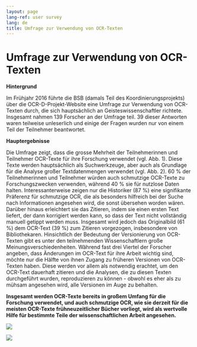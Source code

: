 ```yaml
---
layout: page
lang-ref: user survey
lang: de
title: Umfrage zur Verwendung von OCR-Texten
---
```


# Umfrage zur Verwendung von OCR-Texten

**Hintergrund**

Im Frühjahr 2016 führte die BSB (damals Teil des Koordinierungsprojekts) über die OCR-D-Projekt-Website eine Umfrage zur Verwendung von OCR-Texten durch, die sich hauptsächlich an Geisteswissenschaftler richtete. Insgesamt nahmen 139 Forscher an der Umfrage teil. 39 dieser Antworten waren teilweise unleserlich und einige der Fragen wurden nur von einem Teil der Teilnehmer beantwortet. 

**Hauptergebnisse**

Die Umfrage zeigt, dass die grosse Mehrheit der Teilnehmerinnen und Teilnehmer OCR-Texte für ihre Forschung verwendet (vgl. Abb. 1). Diese Texte werden hauptsächlich als Suchwerkzeuge, aber auch als Grundlage für die Analyse großer Textdatenmengen verwendet (vgl. Abb. 2). 60 % der Teilnehmerinnen und Teilnehmer würden auch schmutzige OCR-Texte zu Forschungszwecken verwenden, während 40 % sie für nutzlose Daten halten. Interessanterweise zeigen nur die Historiker (87 %) eine signifikante Präferenz für schmutzige OCR, die als besonders hilfreich bei der Suche nach Informationen angesehen wird, die sonst übersehen worden wären. Darüber hinaus erleichtert sie das Zitieren, indem sie einen ersten Text liefert, der dann korrigiert werden kann, so dass der Text nicht vollständig manuell getippt werden muss. Insgesamt wird jedoch das Originalbild (61 %) dem OCR-Text (39 %) zum Zitieren vorgezogen, insbesondere von Bibliothekaren.
Hinsichtlich der Bedeutung der Versionierung von OCR-Texten gibt es unter den teilnehmenden Wissenschaftlern große Meinungsverschiedenheiten. Während fast drei Viertel der Forscher angeben, dass Änderungen im OCR-Text für ihre Arbeit wichtig sind, möchte nur die Hälfte von ihnen Zugang zu früheren Versionen von OCR-Texten haben. Diese werden vor allem als notwendig erachtet, um den OCR-Text dauerhaft zitieren und die Analysen, die zu diesen Texten durchgeführt wurden, reproduzieren zu können - obwohl es eher als zu mühsam angesehen wird, alle Versionen im Auge zu behalten.

**Insgesamt werden OCR-Texte bereits in großem Umfang für die Forschung verwendet, und auch  schmutzige OCR, wie sie derzeit für die meisten OCR-Texte frühneuzeitlicher Bücher vorliegt, wird als wertvolle Hilfe für bestimmte Teile der wissenschaftlichen Arbeit angesehen.**

![](/assets/usage_OCR.png)

![](/assets/usage_forms.png)
